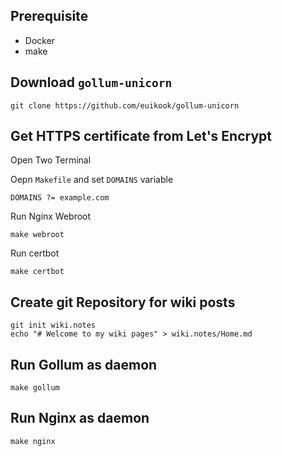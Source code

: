 
## Prerequisite

* Docker
* make


## Download `gollum-unicorn`

```
git clone https://github.com/euikook/gollum-unicorn
```

## Get HTTPS certificate from Let's Encrypt

Open Two Terminal

Oepn `Makefile` and set `DOMAINS` variable
```
DOMAINS ?= example.com
```

Run Nginx Webroot 
```
make webroot
```

Run certbot
```
make certbot
```

## Create git Repository for wiki posts

```
git init wiki.notes
echo "# Welcome to my wiki pages" > wiki.notes/Home.md
```

## Run Gollum as daemon
```
make gollum
```

## Run Nginx as daemon
```
make nginx
```
